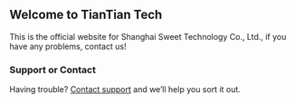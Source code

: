 ## Welcome to TianTian Tech

This is the official website for Shanghai Sweet Technology Co., Ltd., if you have any problems, contact us!

### Support or Contact

Having trouble? [Contact support](https://github.com/contact) and we’ll help you sort it out.
